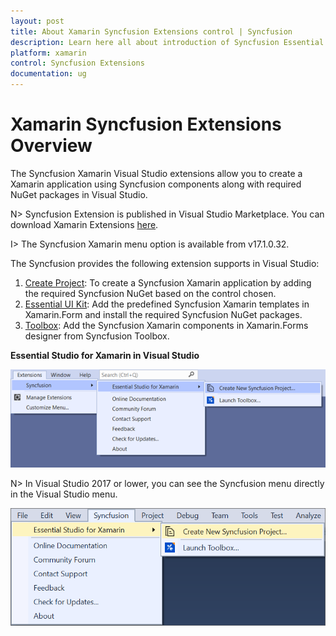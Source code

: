 ```yaml
---
layout: post
title: About Xamarin Syncfusion Extensions control | Syncfusion
description: Learn here all about introduction of Syncfusion Essential Studio Xamarin Extensions control, its elements and more.
platform: xamarin
control: Syncfusion Extensions
documentation: ug
---
```


# Xamarin Syncfusion Extensions Overview

The Syncfusion Xamarin Visual Studio extensions allow you to create a Xamarin application using Syncfusion components along with required NuGet packages in Visual Studio.

N> Syncfusion Extension is published in Visual Studio Marketplace. You can download Xamarin Extensions [here](https://marketplace.visualstudio.com/items?itemName=SyncfusionInc.XamarinExtension).

I> The Syncfusion Xamarin  menu option is available from v17.1.0.32.

The Syncfusion provides the following extension supports in Visual Studio:

1.	[Create Project](https://help.syncfusion.com/xamarin/visual-studio-integration/visual-studio-extensions/create-project): To create a Syncfusion Xamarin application by adding the required Syncfusion NuGet based on the control chosen.
2.	[Essential UI Kit](https://help.syncfusion.com/xamarin/visual-studio-integration/visual-studio-extensions/essential-ui-kit): Add the predefined Syncfusion Xamarin templates in Xamarin.Form and install the required Syncfusion NuGet packages.
3.	[Toolbox](https://help.syncfusion.com/xamarin/visual-studio-integration/visual-studio-extensions/toolbox-control): Add the Syncfusion Xamarin components in Xamarin.Forms designer from Syncfusion Toolbox.


**Essential Studio for Xamarin in Visual Studio**

![Choose Syncfusion Xamarin application from Visual Studio new project dialog via Syncfusion menu](Visual-Studio-Extensions/Syncfusion-Project-Templates_images/Syncfusion_Menu_ProjectTemplate_2019.png)

N> In Visual Studio 2017 or lower, you can see the Syncfusion menu directly in the Visual Studio menu.

![Syncfusion Menu when No project selected in Visual Studio](Overview_images/Syncfusion_Menu_OverView1.png)